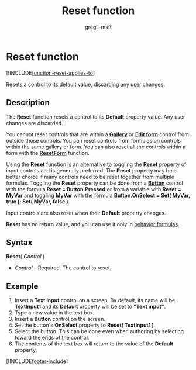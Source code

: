 ﻿---
title: Reset function
description: Reference information including syntax and examples for the Reset function.
author: gregli-msft

ms.topic: reference
ms.custom: canvas
ms.reviewer: mkaur
ms.date: 3/22/2024
ms.subservice: power-fx
ms.author: gregli
search.audienceType:
  - maker
contributors:
  - gregli-msft
  - mduelae
  - gregli
---

# Reset function
[!INCLUDE[function-reset-applies-to](includes/function-reset-applies-to.md)]



Resets a control to its default value, discarding any user changes.

## Description

The **Reset** function resets a control to its **Default** property value. Any user changes are discarded.

You cannot reset controls that are within a [**Gallery**](/power-apps/maker/canvas-apps/controls/control-gallery) or [**Edit form**](/power-apps/maker/canvas-apps/controls/control-form-detail) control from outside those controls. You can reset controls from formulas on controls within the same gallery or form. You can also reset all the controls within a form with the [**ResetForm**](function-form.md) function.

Using the **Reset** function is an alternative to toggling the **Reset** property of input controls and is generally preferred. The **Reset** property may be a better choice if many controls need to be reset together from multiple formulas. Toggling the **Reset** property can be done from a [**Button**](/power-apps/maker/canvas-apps/controls/control-button) control with the formula **Reset = Button.Pressed** or from a variable with **Reset = MyVar** and toggling **MyVar** with the formula **Button.OnSelect = Set( MyVar, true ); Set( MyVar, false )**.

Input controls are also reset when their **Default** property changes.

**Reset** has no return value, and you can use it only in [behavior formulas](/power-apps/maker/canvas-apps/working-with-formulas-in-depth).

## Syntax

**Reset**( _Control_ )

- _Control_ – Required. The control to reset.

## Example

1. Insert a **Text input** control on a screen. By default, its name will be **TextInput1** and its **Default** property will be set to **"Text input"**.
2. Type a new value in the text box.
3. Insert a **Button** control on the screen.
4. Set the button's **OnSelect** property to **Reset( TextInput1 )**.
5. Select the button. This can be done even when authoring by selecting toward the ends of the control.
6. The contents of the text box will return to the value of the **Default** property.

[!INCLUDE[footer-include](../../includes/footer-banner.md)]








































































































































